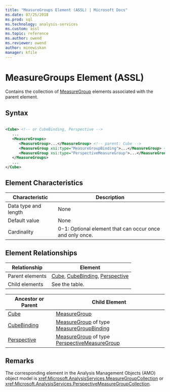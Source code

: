 ```yaml
---
title: "MeasureGroups Element (ASSL) | Microsoft Docs"
ms.date: 07/25/2018
ms.prod: sql
ms.technology: analysis-services
ms.custom: assl
ms.topic: reference
ms.author: owend
ms.reviewer: owend
author: minewiskan
manager: kfile
---
```

# MeasureGroups Element (ASSL)

  Contains the collection of [MeasureGroup](../objects/measuregroup-element-assl.md) elements associated with the parent element.  
  
## Syntax  
  
```xml  
  
<Cube> <!-- or CubeBinding, Perspective -->  
   ...  
   <MeasureGroups>  
      <MeasureGroup>...</MeasureGroup> <!-- parent: Cube -->  
      <MeasureGroup xsi:type="MeasureGroupBinding">...</MeasureGroup> <!-- parent: CubeBinding -->  
      <MeasureGroup xsi:type="PerspectiveMeasureGroup">...</MeasureGroup> <!-- parent: Perspective -->  
   </MeasureGroups>  
   ...  
</Cube>  
```  
  
## Element Characteristics  
  
|Characteristic|Description|  
|--------------------|-----------------|  
|Data type and length|None|  
|Default value|None|  
|Cardinality|0-1: Optional element that can occur once and only once.|  
  
## Element Relationships  
  
|Relationship|Element|  
|------------------|-------------|  
|Parent elements|[Cube](../objects/cube-element-assl.md), [CubeBinding](../data-type/cubebinding-data-type-out-of-line-assl.md), [Perspective](../objects/perspective-element-assl.md)|  
|Child elements|See the table.|  
  
|Ancestor or Parent|Child Element|  
|------------------------|-------------------|  
|[Cube](../objects/cube-element-assl.md)|[MeasureGroup](../objects/measuregroup-element-assl.md)|  
|[CubeBinding](../data-type/cubebinding-data-type-out-of-line-assl.md)|[MeasureGroup](../objects/measuregroup-element-assl.md) of type [MeasureGroupBinding](../data-type/measuregroupbinding-data-type-assl.md)|  
|[Perspective](../objects/perspective-element-assl.md)|[MeasureGroup](../objects/measuregroup-element-assl.md) of type [PerspectiveMeasureGroup](../data-type/perspectivemeasuregroup-data-type-assl.md)|  
  
## Remarks  
 The corresponding element in the Analysis Management Objects (AMO) object model is <xref:Microsoft.AnalysisServices.MeasureGroupCollection> or <xref:Microsoft.AnalysisServices.PerspectiveMeasureGroupCollection>.  
